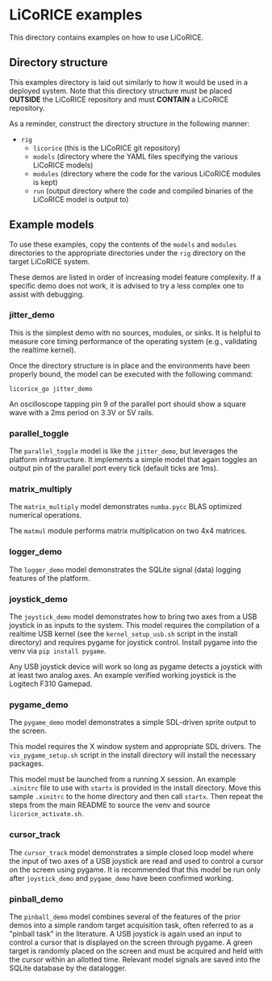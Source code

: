 # LiCoRICE examples

This directory contains examples on how to use LiCoRICE.

## Directory structure

This examples directory is laid out similarly to how it would be used in a deployed system.
Note that this directory structure must be placed **OUTSIDE** the LiCoRICE repository and must **CONTAIN** a LiCoRICE repository.

As a reminder, construct the directory structure in the following manner:

* `rig`
  * `licorice` (this is the LiCoRICE git repository)
  * `models` (directory where the YAML files specifying the various LiCoRICE models)
  * `modules` (directory where the code for the various LiCoRICE modules is kept)
  * `run` (output directory where the code and compiled binaries of the LiCoRICE model is output to)

## Example models

To use these examples, copy the contents of the `models` and `modules` directories to the appropriate directories under the `rig` directory on the target LiCoRICE system.

These demos are listed in order of increasing model feature complexity.
If a specific demo does not work, it is advised to try a less complex one to assist with debugging.

### jitter\_demo

This is the simplest demo with no sources, modules, or sinks.
It is helpful to measure core timing performance of the operating system (e.g., validating the realtime kernel).

Once the directory structure is in place and the environments have been properly bound, the model can be executed with the following command:

`licorice_go jitter_demo`

An oscilloscope tapping pin 9 of the parallel port should show a square wave with a 2ms period on 3.3V or 5V rails.

### parallel\_toggle

The `parallel_toggle` model is like the `jitter_demo`, but leverages the platform infrastructure.
It implements a simple model that again toggles an output pin of the parallel port every tick (default ticks are 1ms).

### matrix\_multiply

The `matrix_multiply` model demonstrates `numba.pycc` BLAS optimized numerical operations.

The `matmul` module performs matrix multiplication on two 4x4 matrices.

### logger\_demo

The `logger_demo` model demonstrates the SQLite signal (data) logging features of the platform.

### joystick\_demo

The `joystick_demo` model demonstrates how to bring two axes from a USB joystick in as inputs to the system.
This model requires the compilation of a realtime USB kernel (see the `kernel_setup_usb.sh` script in the install directory) and requires pygame for joystick control.
Install pygame into the venv via `pip install pygame`.

Any USB joystick device will work so long as pygame detects a joystick with at least two analog axes.
An example verified working joystick is the Logitech F310 Gamepad.

### pygame\_demo

The `pygame_demo` model demonstrates a simple SDL-driven sprite output to the screen.

This model requires the X window system and appropriate SDL drivers.
The `vis_pygame_setup.sh` script in the install directory will install the necessary packages.

This model must be launched from a running X session.
An example `.xinitrc` file to use with `startx` is provided in the install directory.
Move this sample `.xinitrc` to the home directory and then call `startx`.
Then repeat the steps from the main README to source the venv and source `licorice_activate.sh`.

### cursor\_track

The `cursor_track` model demonstrates a simple closed loop model where the input of two axes of a USB joystick are read and used to control a cursor on the screen using pygame.
It is recommended that this model be run only after `joystick_demo` and `pygame_demo` have been confirmed working.

### pinball\_demo

The `pinball_demo` model combines several of the features of the prior demos into a simple random target acquisition task, often referred to as a "pinball task" in the literature.
A USB joystick is again used an input to control a cursor that is displayed on the screen through pygame.
A green target is randomly placed on the screen and must be acquired and held with the cursor within an allotted time.
Relevant model signals are saved into the SQLite database by the datalogger.
